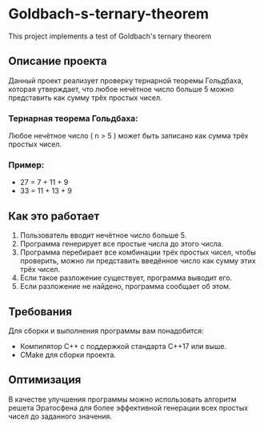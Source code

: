 # Goldbach-s-ternary-theorem
This project implements a test of Goldbach's ternary theorem
## Описание проекта

Данный проект реализует проверку тернарной теоремы Гольдбаха, которая утверждает, что любое нечётное число больше 5 можно представить как сумму трёх простых чисел.

### Тернарная теорема Гольдбаха:
Любое нечётное число \( n > 5 \) может быть записано как сумма трёх простых чисел.

### Пример:
- 27 = 7 + 11 + 9
- 33 = 11 + 13 + 9
## Как это работает

1. Пользователь вводит нечётное число больше 5.
2. Программа генерирует все простые числа до этого числа.
3. Программа перебирает все комбинации трёх простых чисел, чтобы проверить, можно ли представить введённое число как сумму этих трёх чисел.
4. Если такое разложение существует, программа выводит его.
5. Если разложение не найдено, программа сообщает об этом.

## Требования

Для сборки и выполнения программы вам понадобится:
- Компилятор C++ с поддержкой стандарта C++17 или выше.
- CMake для сборки проекта.
## Оптимизация
В качестве улучшения программы можно использовать алгоритм решета Эратосфена для более эффективной генерации всех простых чисел до заданного значения.